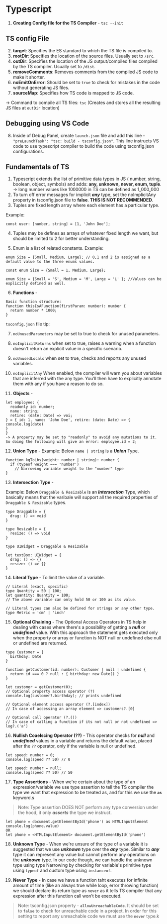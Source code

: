 # Typescript

1. **Creating Config file for the TS Compiler** - `tsc --init`

## TS config File

2. **target**: Specifies the ES standard to which the TS file is compiled to.
3. **rootDir**: Specifies the location of the source files. Usually set to `/src`.
4. **outDir**: Specifies the location of the JS output/compiled files compiled by the TS compiler. Usually set to `/dist`.
5. **removeComments**: Removes comments from the compiled JS code to make it shorter.
6. **noEmitOnError**: Should be set to `true` to check for mistakes in the code without generating JS files.
7. **sourceMap**: Specifies how TS code is mapped to JS code.

-> Command to compile all TS files: `tsc` (Creates and stores all the resulting JS files at `outDir` location)

## Debugging using VS Code

8. Inside of Debug Panel, create `launch.json` file and add this line - `"preLaunchTask": "tsc: build - tsconfig.json"`. This line instructs VS code to use typescript compiler to build the code using tsconfig.json configurations.

## Fundamentals of TS

1. Typescript extends the list of primitive data types in JS ( number, string, boolean, object, symbols) and adds: **any, unknown, never, enum, tuple**.
   -> long number values like 1000000 in TS can be defined as 1_000_000
2. To turn off error messages for implicit **_any_** type, set the noImplicitAny property in tsconfig.json file to **false**. **THIS IS NOT RECOMMENDED**.
3. Tuples are fixed length array where each element has a particular type.

Example:

```
const user: [number, string] = [1, 'John Doe'];
```

4. Tuples may be defines as arrays of whatever fixed length we want, but should be limited to 2 for better understanding.

5. Enum is a list of related constants.
   Example:

```
enum Size = {Small, Medium, Large}; // 0,1 and 2 is assigned as a default value to the three enums values.

const enum Size = {Small = 1, Medium, Large};

enum Size = {Small = 'S', Medium = 'M', Large = 'L' }; //Values can be explicitly defined as well.
```

6. **Functions** -

```
Basic function structure:
function thisIsAFunction(firstParam: number): number {
  return number * 1000;
}
```

`tsconfig.json` file tip:

7.  `noUnusedParameters` may be set to true to check for unused parameters.

8.  `noImplicitReturns` when set to true, raises a warning when a function doesn't return an explicit value in a specific scenario.

9.  `noUnusedLocals` when set to true, checks and reports any unused variables.

10. `noImplicitAny` When enabled, the compiler will warn you about variables that are inferred with the any type. You’ll then have to explicitly annotate them with any if you have a reason to do so.

11. **Objects** -

```
let employee: {
  readonly id: number;
  name: string;
  retire: (date: Date) => voi;
} = { id: 1, name: 'John Doe', retire: (date: Date) => { console.log(date)
}
}
-> A property may be set to "readonly" to avoid any mutations to it. So doing the following will give an error: employee.id = 2;
```

12. **Union Type** -
    Example:
    Below `name | string` is a **_Union_** Type.

```
function kgToLbs(weight: number | string): number {
  if (typeof weight === 'number')
    // Narrowing variable weight to the "number" type
}
```

13. **Intersection Type** -

Example:
Below `Draggable & Resizable` is an **_Intersection_** Type, which basically means that the varibale will support all the required properties of `Draggable & Resizable` types.

```
type Draggable = {
  drag: () => void
}

type Resizable = {
  resize: () => void
}

type UIWidget = Draggable & Resizable

let textBox: UIWidget = {
  drag: () => {}
  resize: () => {}
}
```

14. **Literal Type** - To limit the value of a variable.

```
// Literal (exact, specific)
type Quantity = 50 | 100;
let quantity: Quantity = 100;
// The above variable can only hold 50 or 100 as its value.

// Literal types can also be defined for strings or any other type.
type Metric = 'cm' | 'inch'
```

15. **Optional Chaining** - The Optional Access Operators in TS help in dealing with cases where there's a possibility of getting a **_null_** or **_undefined_** value. With this approach the statement gets executed only when the property or array or function is NOT null or undefined else null or undefined are returned.

```
type Customer = {
  birthday: Date
}

function getCustomer(id: number): Customer | null | undefined {
  return id === 0 ? null : { birthday: new Date() }
}

let customer = getCustomer(0);
// Optional property access operator (?)
console.log(customer?.birthday); // prints undefined

// Optional element access operator (?.[index])
// In case of accessing an array element => customers?.[0]

// Optional call operator (?.())
// In case of calling a function if its not null or not undefined => log?.('a')
```

16. **Nullish Coaelscing Operator (??)** - This operator checks for **_null_** and **_undefined_** values in a variable and returns the default value, placed after the `??` operator, only if the variable is null or undefined.

```
let speed: number = 0;
console.log(speed ?? 50) // 0

let speed: number = null;
console.log(speed ?? 50) // 50
```

17. **Type Assertions** - When we're certain about the type of an expression/variable we use type assertion to tell the TS compiler the type we want that expression to be treated as, and for this we use the **`as`** keyword.s

> Note: Type assertion DOES NOT perform any type conversion under the hood, it only **_asserts_** the type we instruct.

```
let phone = document.getElementById('phone') as HTMLInputElement
console.log(phone.value)
OR
let phone = <HTMLInputElement> document.getElementById('phone')
```

18. **Unknown Type** - When we're unsure of the type of a variable it is suggested that we use **_unknown_** type over the **_any_** type. Similar to **_any_** type it can represent any value but cannot perform any operations on the **_unknown_** type. In our code though, we can handle the unknown type using type Narrowing by checking for variable's primitive type using `typeof` and custom type using `instanceof`.

19. **Never Type** - In case we have a function taht executes for infinite amount of time (like an always true while loop, error throwing function) we should declare its return type as `never` as it tells TS compiler that any expression after this function call won't be executed.

> Note: tsconfig.json property - **`allowUnreachableCode`**. It should be set to **`false`** to check for unreachable code in a project. In order for this setting to report any unreachable code we must use the **`never`** type.k
